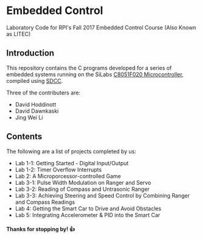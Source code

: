 # Embedded Control
Laboratory Code for RPI's Fall 2017 Embedded Control Course (Also Known as LITEC)

## Introduction

This repository contains the C programs developed for a series of embedded systems 
running on the SiLabs [C8051F020 Microcontroller](https://en.wikipedia.org/wiki/C8051), 
compiled using [SDCC](http://sdcc.sourceforge.net/).

Three of the contributers are:
* David Hoddinott
* David Dawnkaski
* Jing Wei Li

## Contents 

The following are a list of projects completed by us:

* Lab 1-1: Getting Started - Digital Input/Output
* Lab 1-2: Timer Overflow Interrupts
* Lab 2: A Microporcessor-controlled Game
* Lab 3-1: Pulse Width Modulation on Ranger and Servo
* Lab 3-2: Reading of Compass and Untrasonic Ranger
* Lab 3-3: Achieving Steering and Speed Control by Combining Ranger and Compass Readings
* Lab 4: Getting the Smart Car to Drive and Avoid Obstacles
* Lab 5: Integrating Accelerometer & PID into the Smart Car    

#### Thanks for stopping by! :+1: